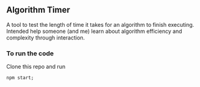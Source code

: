 ## Algorithm Timer

A tool to test the length of time it takes for an algorithm to finish executing.
Intended help someone (and me) learn about algorithm efficiency and complexity through interaction.

### To run the code

Clone this repo and run

```
npm start;
```
